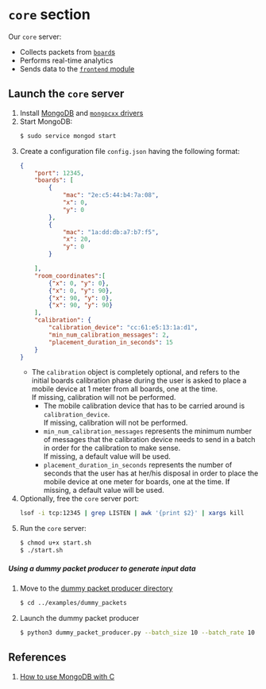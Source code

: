 # `core` section
Our `core` server:
- Collects packets from [`board`s](../../board)
- Performs real-time analytics
- Sends data to the [`frontend` module](../../frontend)

## Launch the `core` server
1. Install [MongoDB](https://docs.mongodb.com/manual/tutorial/install-mongodb-on-ubuntu/#install-mongodb-community-edition-using-deb-packages)
and [`mongocxx` drivers](http://mongocxx.org/mongocxx-v3/installation/)
1. Start MongoDB:
    ```bash
   $ sudo service mongod start 
   ```
1. Create a configuration file `config.json` having the following format: <!-- TODO add missing fields -->
    ```json
    {
        "port": 12345,
        "boards": [
            {
                "mac": "2e:c5:44:b4:7a:08",
                "x": 0,
                "y": 0 
            },
            {
                "mac": "1a:dd:db:a7:b7:f5",
                "x": 20,
                "y": 0 
            }

        ],
        "room_coordinates":[
            {"x": 0, "y": 0},
            {"x": 0, "y": 90},
            {"x": 90, "y": 0},
            {"x": 90, "y": 90}
        ],
        "calibration": {
            "calibration_device": "cc:61:e5:13:1a:d1",
            "min_num_calibration_messages": 2,
            "placement_duration_in_seconds": 15
        }
    }
    ```
    - The `calibration` object is completely optional, and refers to the initial boards calibration phase during
    the user is asked to place a mobile device at 1 meter from all boards, one at the time.\
    If missing, calibration will not be performed.
        -  The mobile calibration device that has to be carried around is `calibration_device`.\
        If missing, calibration will not be performed.
        - `min_num_calibration_messages` represents the minimum number of messages that the calibration device needs
        to send in a batch in order for the calibration to make sense.\
        If missing, a default value will be used.
        - `placement_duration_in_seconds` represents the number of seconds that the user has at her/his disposal 
        in order to place the mobile device at one meter for boards, one at the time.
        If missing, a default value will be used.
1. Optionally, free the `core` server port:
    ```bash
   lsof -i tcp:12345 | grep LISTEN | awk '{print $2}' | xargs kill
   ```
1. Run the `core` server:
    ```bash
    $ chmod u+x start.sh
    $ ./start.sh
    ```

##### Using a dummy packet producer to generate input data
1. Move to the [dummy packet producer directory](../examples/dummy_packets)
    ```bash
    $ cd ../examples/dummy_packets
    ```
1. Launch the dummy packet producer
    ```bash
    $ python3 dummy_packet_producer.py --batch_size 10 --batch_rate 10 --protobuf --out_file batch.txt 127.0.0.1 12345
    ```

## References 
1. [How to use MongoDB with C](http://mongoc.org/libmongoc/current/tutorial.html#starting-mongodb)
